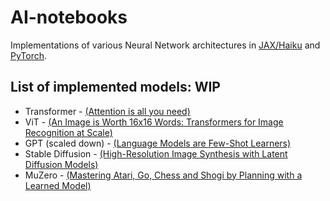 # AI-notebooks

Implementations of various Neural Network architectures in [JAX/Haiku](https://github.com/deepmind/dm-haiku/tree/c18be3df5e85796492f2915af261b5517f12bacc) 
and [PyTorch](https://pytorch.org/).


## List of implemented models: WIP
- Transformer - [(Attention is all you need)](https://arxiv.org/abs/1706.03762)
- ViT - [(An Image is Worth 16x16 Words: Transformers for Image Recognition at Scale)](https://arxiv.org/abs/2010.11929)
- GPT (scaled down) - [(Language Models are Few-Shot Learners)](https://arxiv.org/abs/2005.14165)
- Stable Diffusion - [(High-Resolution Image Synthesis with Latent Diffusion Models)](https://arxiv.org/abs/2112.10752)
- MuZero - [(Mastering Atari, Go, Chess and Shogi by Planning with a Learned Model)](https://arxiv.org/abs/1911.08265)
